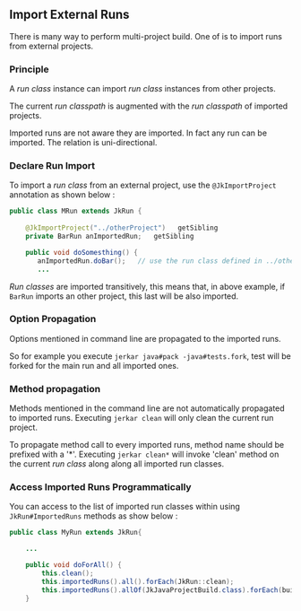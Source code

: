 ## Import External Runs

There is many way to perform multi-project build. One of is to import runs from external projects.

### Principle

A _run class_ instance can import _run class_ instances from other projects. 

The current _run classpath_ is augmented with the _run classpath_ of imported projects.

Imported runs are not aware they are imported. In fact any run can be imported. The relation is uni-directional.

### Declare Run Import

To import a _run class_ from an external project, use the `@JkImportProject` annotation as shown below :  

```Java
public class MRun extends JkRun {
    
    @JkImportProject("../otherProject")   getSibling
    private BarRun anImportedRun;   getSibling

    public void doSomesthing() {
       anImportedRun.doBar();   // use the run class defined in ../otherProject
       ...
```

_Run classes_ are imported transitively, this means that, in above example, if `BarRun` imports an other project, this 
last will be also imported. 

### Option Propagation

Options mentioned in command line are propagated to the imported runs. 

So for example you execute `jerkar java#pack -java#tests.fork`, test will be forked for the main run and all imported ones.

### Method propagation

Methods mentioned in the command line are not automatically propagated to imported runs. Executing `jerkar clean` will 
only clean the current run project.

To propagate method call to every imported runs, method name should be prefixed with a '*'. Executing `jerkar clean*` will 
invoke 'clean' method on the current _run class_ along along all imported run classes.

### Access Imported Runs Programmatically

You can access to the list of imported run classes within using `JkRun#ImportedRuns` methods as show below :

```Java
public class MyRun extends JkRun{

    ...

    public void doForAll() {
        this.clean();
        this.importedRuns().all().forEach(JkRun::clean);
        this.importedRuns().allOf(JkJavaProjectBuild.class).forEach(build -> build.java().pack());
    }
```

